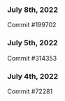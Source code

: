 ### July 8th, 2022

Commit #199702

### July 5th, 2022

Commit #314353


### July 4th, 2022

Commit #72281
